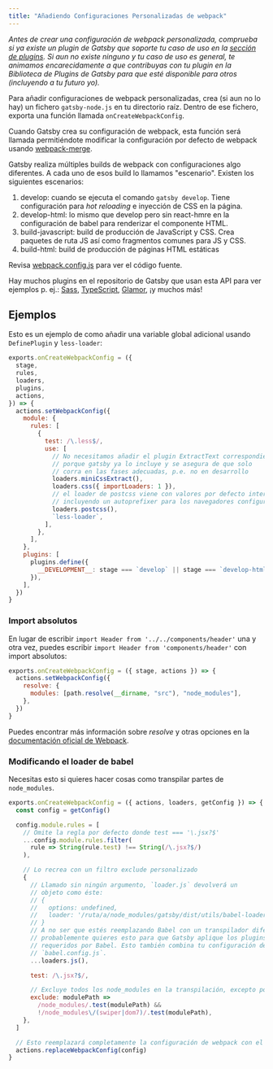 ```yaml
---
title: "Añadiendo Configuraciones Personalizadas de webpack"
---
```


_Antes de crear una configuración de webpack personalizada, comprueba si ya existe un plugin de Gatsby que soporte tu caso de uso en la [sección de plugins](/docs/plugins/). Si aun no existe ninguno y tu caso de uso es general, te animamos encarecidamente a que contribuyas con tu plugin en la Biblioteca de Plugins de Gatsby para que esté disponible para otros (incluyendo a tu futuro yo)._

Para añadir configuraciones de webpack personalizadas, crea (si aun no lo hay) un fichero `gatsby-node.js` en tu directorio raíz. Dentro de ese fichero, exporta una función llamada `onCreateWebpackConfig`.

Cuando Gatsby crea su configuración de webpack, esta función será llamada permitiéndote modificar la configuración por defecto de webpack usando [webpack-merge](https://github.com/survivejs/webpack-merge).

Gatsby realiza múltiples builds de webpack con configuraciones algo diferentes. A cada uno de esos build lo llamamos "escenario". Existen los siguientes escenarios:

1.  develop: cuando se ejecuta el comando `gatsby develop`. Tiene configuración para _hot reloading_ e inyección de CSS en la página.
2.  develop-html: lo mismo que develop pero sin react-hmre en la configuración de babel para renderizar el componente HTML.
3.  build-javascript: build de producción de JavaScript y CSS. Crea paquetes de ruta JS así como fragmentos comunes para JS y CSS.
4.  build-html: build de producción de páginas HTML estáticas

Revisa [webpack.config.js](https://github.com/gatsbyjs/gatsby/blob/master/packages/gatsby/src/utils/webpack.config.js) para ver el código fuente.

Hay muchos plugins en el repositorio de Gatsby que usan esta API para ver ejemplos p. ej.: [Sass](/packages/gatsby-plugin-sass/), [TypeScript](/packages/gatsby-plugin-typescript/), [Glamor](/packages/gatsby-plugin-glamor/), ¡y muchos más!

## Ejemplos

Esto es un ejemplo de como añadir una variable global adicional usando `DefinePlugin` y `less-loader`:

```js:title=gatsby-node.js
exports.onCreateWebpackConfig = ({
  stage,
  rules,
  loaders,
  plugins,
  actions,
}) => {
  actions.setWebpackConfig({
    module: {
      rules: [
        {
          test: /\.less$/,
          use: [
            // No necesitamos añadir el plugin ExtractText correspondiente 
            // porque gatsby ya lo incluye y se asegura de que solo
            // corra en las fases adecuadas, p.e. no en desarrollo
            loaders.miniCssExtract(),
            loaders.css({ importLoaders: 1 }),
            // el loader de postcss viene con valores por defecto interesantes
            // incluyendo un autoprefixer para los navegadores configurados
            loaders.postcss(),
            `less-loader`,
          ],
        },
      ],
    },
    plugins: [
      plugins.define({
        __DEVELOPMENT__: stage === `develop` || stage === `develop-html`,
      }),
    ],
  })
}
```

### Import absolutos

En lugar de escribir `import Header from '../../components/header'` una y otra vez, puedes escribir  `import Header from 'components/header'` con import absolutos:

```js:title=gatsby-node.js
exports.onCreateWebpackConfig = ({ stage, actions }) => {
  actions.setWebpackConfig({
    resolve: {
      modules: [path.resolve(__dirname, "src"), "node_modules"],
    },
  })
}
```

Puedes encontrar más información sobre _resolve_ y otras opciones en la [documentación oficial de Webpack](https://webpack.js.org/concepts/).

### Modificando el loader de babel

Necesitas esto si quieres hacer cosas como transpilar partes de `node_modules`.

```js:title=gatsby-node.js
exports.onCreateWebpackConfig = ({ actions, loaders, getConfig }) => {
  const config = getConfig()

  config.module.rules = [
    // Omite la regla por defecto donde test === '\.jsx?$'
    ...config.module.rules.filter(
      rule => String(rule.test) !== String(/\.jsx?$/)
    ),

    // Lo recrea con un filtro exclude personalizado
    {
      // Llamado sin ningún argumento, `loader.js` devolverá un
      // objeto como éste: 
      // {
      //   options: undefined,
      //   loader: '/ruta/a/node_modules/gatsby/dist/utils/babel-loader.js',
      // }
      // A no ser que estés reemplazando Babel con un transpilador diferente, 
      // probablemente quieres esto para que Gatsby aplique los plugins/presets
      // requeridos por Babel. Esto también combina tu configuración desde
      // `babel.config.js`.
      ...loaders.js(),

      test: /\.jsx?$/,

      // Excluye todos los node_modules en la transpilación, excepto por 'swiper' y 'dom7'
      exclude: modulePath =>
        /node_modules/.test(modulePath) &&
        !/node_modules\/(swiper|dom7)/.test(modulePath),
    },
  ]

  // Esto reemplazará completamente la configuración de webpack con el objeto modificado.
  actions.replaceWebpackConfig(config)
}
```
